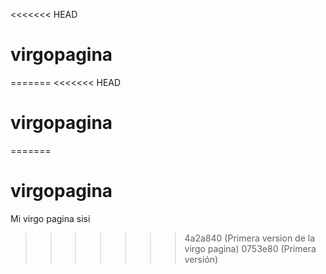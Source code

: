 <<<<<<< HEAD
# virgopagina
=======
<<<<<<< HEAD
# virgopagina
=======
# virgopagina
Mi virgo pagina
sisi
>>>>>>> 4a2a840 (Primera version de la virgo pagina)
>>>>>>> 0753e80 (Primera versión)
